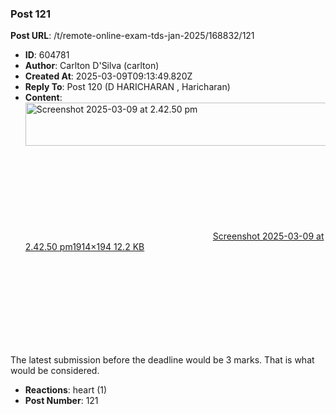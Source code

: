 ### Post 121
**Post URL**: /t/remote-online-exam-tds-jan-2025/168832/121
- **ID**: 604781
- **Author**: Carlton D'Silva (carlton)
- **Created At**: 2025-03-09T09:13:49.820Z
- **Reply To**: Post 120 (D HARICHARAN , Haricharan)
- **Content**:  
  <div class="lightbox-wrapper"><a class="lightbox" href="https://europe1.discourse-cdn.com/flex013/uploads/iitm/original/3X/f/4/f47b7975124d71a2ac2f00c917d614035f42de4a.png" data-download-href="/uploads/short-url/ySN2P8Tzy2hqN9IT97ZHWoQxp2O.png?dl=1" title="Screenshot 2025-03-09 at 2.42.50 pm"><img src="https://europe1.discourse-cdn.com/flex013/uploads/iitm/optimized/3X/f/4/f47b7975124d71a2ac2f00c917d614035f42de4a_2_690x69.png" alt="Screenshot 2025-03-09 at 2.42.50 pm" data-base62-sha1="ySN2P8Tzy2hqN9IT97ZHWoQxp2O" width="690" height="69" srcset="https://europe1.discourse-cdn.com/flex013/uploads/iitm/optimized/3X/f/4/f47b7975124d71a2ac2f00c917d614035f42de4a_2_690x69.png, https://europe1.discourse-cdn.com/flex013/uploads/iitm/optimized/3X/f/4/f47b7975124d71a2ac2f00c917d614035f42de4a_2_1035x103.png 1.5x, https://europe1.discourse-cdn.com/flex013/uploads/iitm/optimized/3X/f/4/f47b7975124d71a2ac2f00c917d614035f42de4a_2_1380x138.png 2x" data-dominant-color="F0F0F0"><div class="meta"><svg class="fa d-icon d-icon-far-image svg-icon" aria-hidden="true"><use href="#far-image"></use></svg><span class="filename">Screenshot 2025-03-09 at 2.42.50 pm</span><span class="informations">1914×194 12.2 KB</span><svg class="fa d-icon d-icon-discourse-expand svg-icon" aria-hidden="true"><use href="#discourse-expand"></use></svg></div></a></div>
The latest submission before the deadline would be 3 marks. That is what would be considered.
- **Reactions**: heart (1)
- **Post Number**: 121

